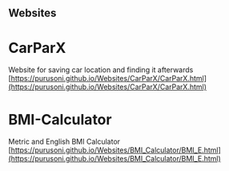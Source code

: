 ## Websites


# CarParX
Website for saving car location and finding it afterwards
[https://purusoni.github.io/Websites/CarParX/CarParX.html](https://purusoni.github.io/Websites/CarParX/CarParX.html)

# BMI-Calculator
Metric and English BMI Calculator
[https://purusoni.github.io/Websites/BMI_Calculator/BMI_E.html](https://purusoni.github.io/Websites/BMI_Calculator/BMI_E.html)
